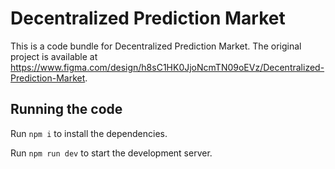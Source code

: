 
  # Decentralized Prediction Market

  This is a code bundle for Decentralized Prediction Market. The original project is available at https://www.figma.com/design/h8sC1HK0JjoNcmTN09oEVz/Decentralized-Prediction-Market.

  ## Running the code

  Run `npm i` to install the dependencies.

  Run `npm run dev` to start the development server.
  